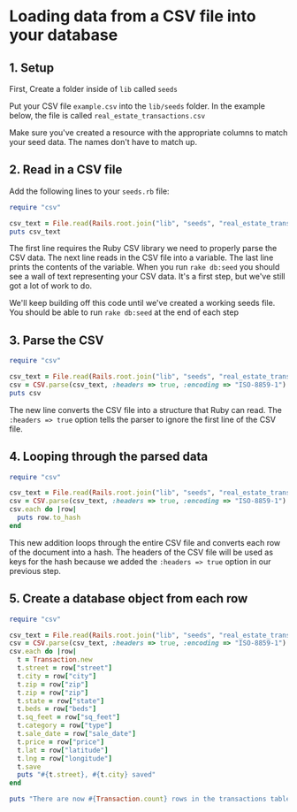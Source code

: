 # Loading data from a CSV file into your database

## 1. Setup

First, Create a folder inside of `lib` called `seeds`

Put your CSV file `example.csv` into the `lib/seeds` folder. In the example below, the file is called `real_estate_transactions.csv`

Make sure you've created a resource with the appropriate columns to match your seed data. The names don't have to match up.

## 2. Read in a CSV file

Add the following lines to your `seeds.rb` file:

```ruby
require "csv"

csv_text = File.read(Rails.root.join("lib", "seeds", "real_estate_transactions.csv"))
puts csv_text
```

The first line requires the Ruby CSV library we need to properly parse the CSV data. The next line reads in the CSV file into a variable. The last line prints the contents of the variable. When you run `rake db:seed` you should see a wall of text representing your CSV data. It's a first step, but we've still got a lot of work to do.

We'll keep building off this code until we've created a working seeds file. You should be able to run `rake db:seed` at the end of each step

## 3. Parse the CSV

```ruby
require "csv"

csv_text = File.read(Rails.root.join("lib", "seeds", "real_estate_transactions.csv"))
csv = CSV.parse(csv_text, :headers => true, :encoding => "ISO-8859-1")
puts csv
```

The new line converts the CSV file into a structure that Ruby can read. The `:headers => true` option tells the parser to ignore the first line of the CSV file.

## 4. Looping through the parsed data

```ruby
require "csv"

csv_text = File.read(Rails.root.join("lib", "seeds", "real_estate_transactions.csv"))
csv = CSV.parse(csv_text, :headers => true, :encoding => "ISO-8859-1")
csv.each do |row|
  puts row.to_hash
end
```

This new addition loops through the entire CSV file and converts each row of the document into a hash. The headers of the CSV file will be used as keys for the hash because we added the `:headers => true` option in our previous step.

## 5. Create a database object from each row

```ruby
require "csv"

csv_text = File.read(Rails.root.join("lib", "seeds", "real_estate_transactions.csv"))
csv = CSV.parse(csv_text, :headers => true, :encoding => "ISO-8859-1")
csv.each do |row|
  t = Transaction.new
  t.street = row["street"]
  t.city = row["city"]
  t.zip = row["zip"]
  t.zip = row["zip"]
  t.state = row["state"]
  t.beds = row["beds"]
  t.sq_feet = row["sq_feet"]
  t.category = row["type"]
  t.sale_date = row["sale_date"]
  t.price = row["price"]
  t.lat = row["latitude"]
  t.lng = row["longitude"]
  t.save
  puts "#{t.street}, #{t.city} saved"
end

puts "There are now #{Transaction.count} rows in the transactions table"
```
